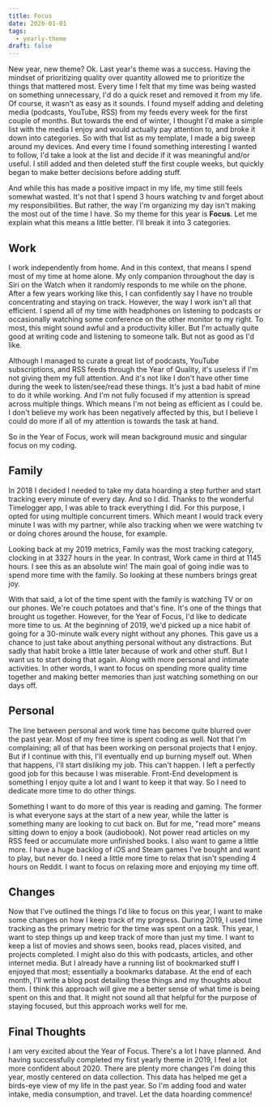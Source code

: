 ```yaml
---
title: Focus
date: 2020-01-01
tags:
  - yearly-theme
draft: false
---
```


New year, new theme? Ok. Last year's theme was a success. Having the mindset of prioritizing quality over quantity allowed me to prioritize the things that mattered most. Every time I felt that my time was being wasted on something unnecessary, I'd do a quick reset and removed it from my life. Of course, it wasn't as easy as it sounds. I found myself adding and deleting media (podcasts, YouTube, RSS) from my feeds every week for the first couple of months. But towards the end of winter, I thought I'd make a simple list with the media I enjoy and would actually pay attention to, and broke it down into categories. So with that list as my template, I made a big sweep around my devices. And every time I found something interesting I wanted to follow, I'd take a look at the list and decide if it was meaningful and/or useful. I still added and then deleted stuff the first couple weeks, but quickly began to make better decisions before adding stuff.

And while this has made a positive impact in my life, my time still feels somewhat wasted. It's not that I spend 3 hours watching tv and forget about my responsibilities. But rather, the way I'm organizing my day isn't making the most out of the time I have. So my theme for this year is **Focus**. Let me explain what this means a little better. I'll break it into 3 categories.

## Work
I work independently from home. And in this context, that means I spend most of my time at home alone. My only companion throughout the day is Siri on the Watch when it randomly responds to me while on the phone. After a few years working like this, I can confidently say I have no trouble concentrating and staying on track. However, the way I work isn't all that efficient. I spend all of my time with headphones on listening to podcasts or occasionally watching some conference on the other monitor to my right. To most, this might sound awful and a productivity killer. But I'm actually quite good at writing code and listening to someone talk. But not as good as I'd like.

Although I managed to curate a great list of podcasts, YouTube subscriptions, and RSS feeds through the Year of Quality, it's useless if I'm not giving them my full attention. And it's not like I don't have other time during the week to listen/see/read these things. It's just a bad habit of mine to do it while working. And I'm not fully focused if my attention is spread across multiple things. Which means I'm not being as efficient as I could be. I don't believe my work has been negatively affected by this, but I believe I could do more if all of my attention is towards the task at hand.

So in the Year of Focus, work will mean background music and singular focus on my coding.

## Family
In 2018 I decided I needed to take my data hoarding a step further and start tracking every minute of every day. And so I did. Thanks to the wonderful Timelogger app, I was able to track everything I did. For this purpose, I opted for using multiple concurrent timers. Which meant I would track every minute I was with my partner, while also tracking when we were watching tv or doing chores around the house, for example.

Looking back at my 2019 metrics, Family was the most tracking category, clocking in at 3327 hours in the year. In contrast, Work came in third at 1145 hours. I see this as an absolute win! The main goal of going indie was to spend more time with the family. So looking at these numbers brings great joy.

With that said, a lot of the time spent with the family is watching TV or on our phones. We're couch potatoes and that's fine. It's one of the things that brought us together. However, for the Year of Focus, I'd like to dedicate more time to us. At the beginning of 2019, we'd picked up a nice habit of going for a 30-minute walk every night without any phones. This gave us a chance to just take about anything personal without any distractions. But sadly that habit broke a little later because of work and other stuff. But I want us to start doing that again. Along with more personal and intimate activities. In other words, I want to focus on spending more quality time together and making better memories than just watching something on our days off.

## Personal
The line between personal and work time has become quite blurred over the past year. Most of my free time is spent coding as well. Not that I'm complaining; all of that has been working on personal projects that I enjoy. But if I continue with this, I'll eventually end up burning myself out. When that happens, I'll start disliking my job. This can't happen. I left a perfectly good job for this because I was miserable. Front-End development is something I enjoy quite a lot and I want to keep it that way. So I need to dedicate more time to do other things.

Something I want to do more of this year is reading and gaming. The former is what everyone says at the start of a new year, while the latter is something many are looking to cut back on. But for me, "read more" means sitting down to enjoy a book (audiobook). Not power read articles on my RSS feed or accumulate more unfinished books. I also want to game a little more. I have a huge backlog of iOS and Steam games I've bought and want to play, but never do. I need a little more time to relax that isn't spending 4 hours on Reddit. I want to focus on relaxing more and enjoying my time off.

## Changes
Now that I've outlined the things I'd like to focus on this year, I want to make some changes on how I keep track of my progress. During 2019, I used time tracking as the primary metric for the time was spent on a task. This year, I want to step things up and keep track of more than just my time. I want to keep a list of movies and shows seen, books read, places visited, and projects completed. I might also do this with podcasts, articles, and other internet media. But I already have a running list of bookmarked stuff I enjoyed that most; essentially a bookmarks database. At the end of each month, I'll write a blog post detailing these things and my thoughts about them. I think this approach will give me a better sense of what time is being spent on this and that. It might not sound all that helpful for the purpose of staying focused, but this approach works well for me.

## Final Thoughts
I am very excited about the Year of Focus. There's a lot I have planned. And having successfully completed my first yearly theme in 2019, I feel a lot more confident about 2020. There are plenty more changes I'm doing this year, mostly centered on data collection. This data has helped me get a birds-eye view of my life in the past year. So I'm adding food and water intake, media consumption, and travel. Let the data hoarding commence!